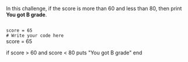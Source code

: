 In this challenge, if the
score is more than 60
and
less than 80, then print
**You got B grade**.

<codeblock language="ruby" type="exercise" testMode="fixedInput">
<code>
score = 65
# Write your code here
</code>

<solution>
score = 65

if score > 60 and score < 80
puts "You got B grade"
end

</solution>
</codeblock>
